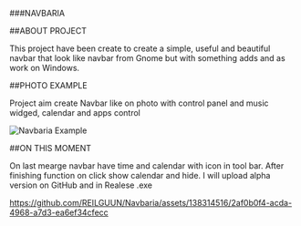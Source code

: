 ###NAVBARIA

##ABOUT PROJECT

This project have been create to create a simple, useful and beautiful navbar that look like navbar from Gnome but with something adds and as work on Windows. 

##PHOTO EXAMPLE

Project aim create Navbar like on photo with control panel and music widged, calendar and apps control

![Navbaria Example](https://github.com/REILGUUN/Navbaria/assets/138314516/8de9cd07-a554-44e0-a134-8e7c38843660)



##ON THIS MOMENT

On last mearge navbar have time and calendar with icon in tool bar. After finishing function on click show calendar and hide. I will upload alpha version on GitHub and in Realese .exe

https://github.com/REILGUUN/Navbaria/assets/138314516/2af0b0f4-acda-4968-a7d3-ea6ef34cfecc




